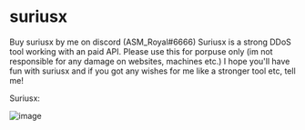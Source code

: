 # suriusx
Buy suriusx by me on discord (ASM_Royal#6666)
Suriusx is a strong DDoS tool working with an paid API. Please use this for porpuse only (im not responsible for any damage on websites, machines etc.)
I hope you'll have fun with suriusx and if you got any wishes for me like a stronger tool etc, tell me!

Suriusx:

![image](https://user-images.githubusercontent.com/89786570/174488880-6fa8c612-c963-4e1f-b53a-1680cf78b3b8.png)
